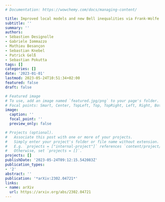 ```yaml
---
# Documentation: https://wowchemy.com/docs/managing-content/

title: Improved local models and new Bell inequalities via Frank-Wolfe algorithms
subtitle: ''
summary: ''
authors:
- Sébastien Designolle
- Gabriele Iommazzo
- Mathieu Besançon
- Sebastian Knebel
- Patrick Gelß
- Sebastian Pokutta
tags: []
categories: []
date: '2023-01-01'
lastmod: 2023-05-24T10:51:34+02:00
featured: false
draft: false

# Featured image
# To use, add an image named `featured.jpg/png` to your page's folder.
# Focal points: Smart, Center, TopLeft, Top, TopRight, Left, Right, BottomLeft, Bottom, BottomRight.
image:
  caption: ''
  focal_point: ''
  preview_only: false

# Projects (optional).
#   Associate this post with one or more of your projects.
#   Simply enter your project's folder or file name without extension.
#   E.g. `projects = ["internal-project"]` references `content/project/deep-learning/index.md`.
#   Otherwise, set `projects = []`.
projects: []
publishDate: '2023-05-24T09:12:15.542083Z'
publication_types:
- '2'
abstract: ''
publication: '*arXiv:2302.04721*'
links:
- name: arXiv
  url: https://arxiv.org/abs/2302.04721
---
```

